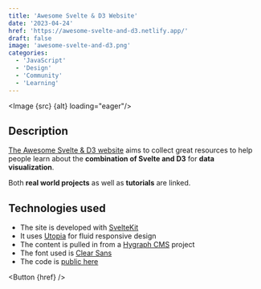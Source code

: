 ```yaml
---
title: 'Awesome Svelte & D3 Website'
date: '2023-04-24'
href: 'https://awesome-svelte-and-d3.netlify.app/'
draft: false
image: 'awesome-svelte-and-d3.png'
categories:
  - 'JavaScript'
  - 'Design'
  - 'Community'
  - 'Learning'
---
```


<script>
  import Button from '$lib/components/ButtonSimple.svelte';
  import Image from '$lib/components/Image.svelte';
  import src from '$lib/assets/images/projects/awesome-svelte-and-d3/awesome-svelte-and-d3.png';

  let alt = "A multi-screenshot image (desktop, tablet, mobile) of the Awesome Svelte & D3 Website powered by https://ui.dev/amiresponsive"
</script>

<Image {src} {alt} loading="eager"/>

## Description
[The Awesome Svelte & D3 website](https://awesome-svelte-and-d3.netlify.app/) aims to collect great resources to help people learn about the **combination of Svelte and D3** for **data visualization**.

Both **real world projects** as well as **tutorials** are linked.

## Technologies used

- The site is developed with [SvelteKit](https://kit.svelte.dev/)
- It uses [Utopia](https://utopia.fyi/) for fluid responsive design
- The content is pulled in from a [Hygraph CMS](https://hygraph.com/) project
- The font used is [Clear Sans](https://github.com/intel/clear-sans)
- The code is [public here](https://github.com/seblammers/awesome-svelte-and-d3-website)

<Button {href} />
